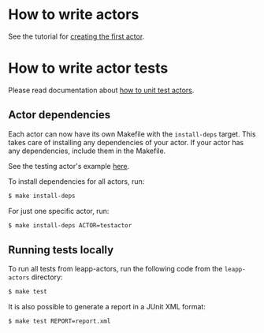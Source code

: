 # How to write actors

See the tutorial for [creating the first actor](https://leapp.readthedocs.io/en/latest/first-actor.html).

# How to write actor tests

Please read documentation about [how to unit test actors](https://leapp.readthedocs.io/en/latest/unit-testing.html).

## Actor dependencies

Each actor can now have its own Makefile with the `install-deps` target. This
takes care of installing any dependencies of your actor. If your actor has
any dependencies, include them in the Makefile.

See the testing actor's example [here](repos/common/actors/testactor/Makefile).

To install dependencies for all actors, run:

``` bash
$ make install-deps
```

For just one specific actor, run:

``` bash
$ make install-deps ACTOR=testactor
```

## Running tests locally

To run all tests from leapp-actors, run the following code from
the `leapp-actors` directory:

``` bash
$ make test
```

It is also possible to generate a report in a JUnit XML format:

``` bash
$ make test REPORT=report.xml
```
